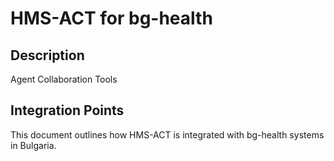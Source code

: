 # HMS-ACT for bg-health

## Description

Agent Collaboration Tools

## Integration Points

This document outlines how HMS-ACT is integrated with bg-health systems in Bulgaria.
